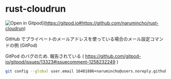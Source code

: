 # rust-cloudrun

![Open in Gitpod](https://gitpod.io/button/open-in-gitpod.svg)](https://gitpod.io#https://github.com/narumincho/rust-cloudrun)

GitHub でプライベートのメールアドレスを使っている場合のメール設定コマンドの例 (GitPod)

GitPod のバグのため. 報告されている ( https://github.com/gitpod-io/gitpod/issues/13323#issuecomment-1258232249 )

```bash
git config --global user.email 16481886+narumincho@users.noreply.github.com
```
